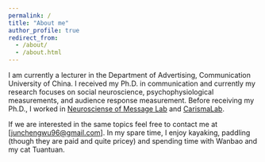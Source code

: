 ```yaml
---
permalink: /
title: "About me"
author_profile: true
redirect_from: 
  - /about/
  - /about.html
---
```


I am currently a lecturer in the Department of Advertising, Communication University of China. I received my Ph.D. in communication and currently my research focuses on social neuroscience, psychophysiological measurements, and audience response measurement. Before receiving my Ph.D., I worked in [Neurosciense of Message Lab](https://nomcomm.github.io/) and [CarismaLab](https://www.carismalab.com/).

If we are interested in the same topics feel free to contact me at [junchengwu96@gmail.com]. In my spare time, I enjoy kayaking, paddling (though they are paid and quite pricey) and spending time with Wanbao and my cat Tuantuan.

